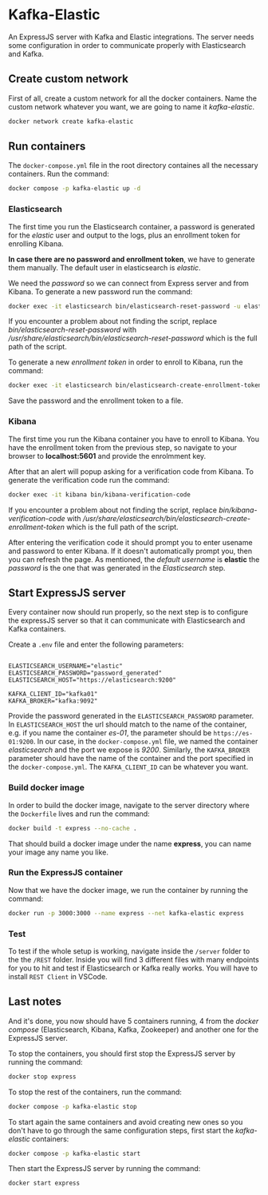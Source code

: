 # Kafka-Elastic

An ExpressJS server with Kafka and Elastic integrations. The server needs some configuration in order to communicate properly with Elasticsearch and Kafka.

## Create custom network

First of all, create a custom network for all the docker containers. Name the custom network whatever you want, we are going to name it _kafka-elastic_.

```bash
docker network create kafka-elastic
```

## Run containers

The `docker-compose.yml` file in the root directory containes all the necessary containers. Run the command:

```bash
docker compose -p kafka-elastic up -d
```

### Elasticsearch

The first time you run the Elasticsearch container, a password is generated for the _elastic_ user and output to the logs, plus an enrollment token for enrolling Kibana.

**In case there are no password and enrollment token**, we have to generate them manually. The default user in elasticsearch is _elastic_.

We need the _password_ so we can connect from Express server and from Kibana. To generate a new password run the command:

```bash
docker exec -it elasticsearch bin/elasticsearch-reset-password -u elastic
```

If you encounter a problem about not finding the script, replace _bin/elasticsearch-reset-password_ with _/usr/share/elasticsearch/bin/elasticsearch-reset-password_ which is the full path of the script.

To generate a new _enrollment token_ in order to enroll to Kibana, run the command:

```bash
docker exec -it elasticsearch bin/elasticsearch-create-enrollment-token -s kibana
```

Save the password and the enrollment token to a file.

### Kibana

The first time you run the Kibana container you have to enroll to Kibana. You have the enrollment token from the previous step, so navigate to your browser to **localhost:5601** and provide the enrolmment key.

After that an alert will popup asking for a verification code from Kibana. To generate the verification code run the command:

```bash
docker exec -it kibana bin/kibana-verification-code
```

If you encounter a problem about not finding the script, replace _bin/kibana-verification-code_ with _/usr/share/elasticsearch/bin/elasticsearch-create-enrollment-token_ which is the full path of the script.

After entering the verification code it should prompt you to enter usename and password to enter Kibana. If it doesn't automatically prompt you, then you can refresh the page. As mentioned, the _default username_ is **elastic** the _password_ is the one that was generated in the _Elasticsearch_ step.

## Start ExpressJS server

Every container now should run properly, so the next step is to configure the expressJS server so that it can communicate with Elasticsearch and Kafka containers.

Create a `.env` file and enter the following parameters:

```

ELASTICSEARCH_USERNAME="elastic"
ELASTICSEARCH_PASSWORD="password_generated"
ELASTICSEARCH_HOST="https://elasticsearch:9200"

KAFKA_CLIENT_ID="kafka01"
KAFKA_BROKER="kafka:9092"

```

Provide the password generated in the `ELASTICSEARCH_PASSWORD` parameter. In `ELASTICSEARCH_HOST` the url should match to the name of the container, e.g. if you name the container _es-01_, the parameter should be `https://es-01:9200`. In our case, in the `docker-compose.yml` file, we named the container _elasticsearch_ and the port we expose is _9200_. Similarly, the `KAFKA_BROKER` parameter should have the name of the container and the port specified in the `docker-compose.yml`. The `KAFKA_CLIENT_ID` can be whatever you want.

### Build docker image

In order to build the docker image, navigate to the server directory where the `Dockerfile` lives and run the command:

```bash
docker build -t express --no-cache .
```

That should build a docker image under the name **express**, you can name your image any name you like.

### Run the ExpressJS container

Now that we have the docker image, we run the container by running the command:

```bash
docker run -p 3000:3000 --name express --net kafka-elastic express
```

### Test

To test if the whole setup is working, navigate inside the `/server` folder to the the `/REST` folder. Inside you will find 3 different files with many endpoints for you to hit and test if Elasticsearch or Kafka really works. You will have to install `REST Client` in VSCode.

## Last notes

And it's done, you now should have 5 containers running, 4 from the _docker compose_ (Elasticsearch, Kibana, Kafka, Zookeeper) and another one for the ExpressJS server.

To stop the containers, you should first stop the ExpressJS server by running the command:

```bash
docker stop express
```

To stop the rest of the containers, run the command:

```bash
docker compose -p kafka-elastic stop
```

To start again the same containers and avoid creating new ones so you don't have to go through the same configuration steps, first start the _kafka-elastic_ containers:

```bash
docker compose -p kafka-elastic start
```

Then start the ExpressJS server by running the command:

```bash
docker start express
```
